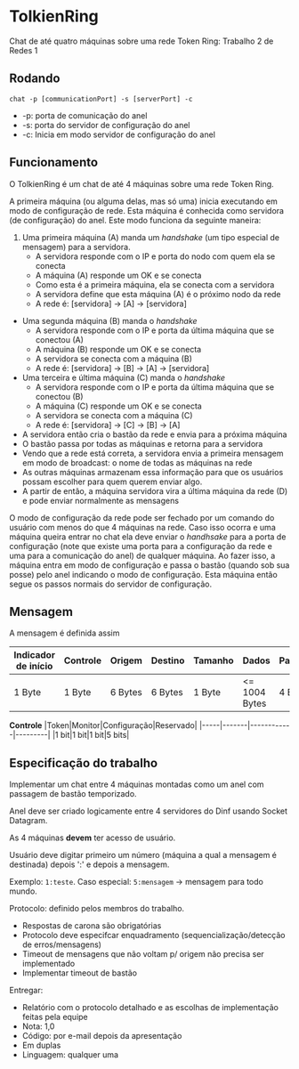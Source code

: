 # TolkienRing
Chat de até quatro máquinas sobre uma rede Token Ring: Trabalho 2 de Redes 1

## Rodando
`chat -p [communicationPort] -s [serverPort] -c`

* -p: porta de comunicação do anel
* -s: porta do servidor de configuração do anel
* -c: Inicia em modo servidor de configuração do anel

## Funcionamento
O TolkienRing é um chat de até 4 máquinas sobre uma rede Token Ring.

A primeira máquina (ou alguma delas, mas só uma) inicia executando em modo de
configuração de rede. Esta máquina é conhecida como servidora (de configuração) do anel. 
Este modo funciona da seguinte maneira:

1. Uma primeira máquina (A) manda um *handshake* (um tipo especial de mensagem) para
a servidora.
    * A servidora responde com o IP e porta do nodo com quem ela se conecta
    * A máquina (A) responde um OK e se conecta
    * Como esta é a primeira máquina, ela se conecta com a servidora
    * A servidora define que esta máquina (A) é o próximo nodo da rede
    * A rede é: [servidora] -> [A] -> [servidora]
* Uma segunda máquina (B) manda o *handshake*
    * A servidora responde com o IP e porta da última máquina que se conectou (A)
    * A máquina (B) responde um OK e se conecta
    * A servidora se conecta com a máquina (B)
    * A rede é: [servidora] -> [B] -> [A] -> [servidora]
* Uma terceira e última máquina (C) manda o *handshake*
    * A servidora responde com o IP e porta da última máquina que se conectou (B)
    * A máquina (C) responde um OK e se conecta
    * A servidora se conecta com a máquina (C)
    * A rede é: [servidora] -> [C] -> [B] -> [A]
* A servidora então cria o bastão da rede e envia para a próxima máquina
* O bastão passa por todas as máquinas e retorna para a servidora
* Vendo que a rede está correta, a servidora envia a primeira mensagem em modo de
broadcast: o nome de todas as máquinas na rede
* As outras máquinas armazenam essa informação para que os usuários possam escolher
para quem querem enviar algo.
* A partir de então, a máquina servidora vira a última máquina da rede (D) e pode
enviar normalmente as mensagens

O modo de configuração da rede pode ser fechado por um comando do usuário com
menos do que 4 máquinas na rede. Caso isso ocorra e uma máquina queira entrar no chat
ela deve enviar o *handhsake* para a porta de configuração (note que existe uma porta
para a configuração da rede e uma para a comunicação do anel) de qualquer máquina.
Ao fazer isso, a máquina entra em modo de configuração e passa o bastão (quando sob sua posse)
pelo anel indicando o modo de configuração. Esta máquina então segue os passos normais
do servidor de configuração.

## Mensagem
A mensagem é definida assim

|Indicador de início|Controle|Origem|Destino|Tamanho|Dados|Paridade|Resposta|
|-------------------|--------|------|-------|-------|-----|---|--------|
|1 Byte|1 Byte|6 Bytes|6 Bytes|1 Byte|<= 1004 Bytes|4 Bytes|1 Byte|

**Controle**
|Token|Monitor|Configuração|Reservado|
|-----|-------|------------|---------|
|1 bit|1 bit|1 bit|5 bits|

## Especificação do trabalho
Implementar um chat entre 4 máquinas montadas como um anel com passagem de bastão temporizado.

Anel deve ser criado logicamente entre 4 servidores do Dinf usando Socket Datagram.

As 4 máquinas **devem** ter acesso de usuário.

Usuário deve digitar primeiro um número (máquina a qual a mensagem é destinada) depois ':' e depois a mensagem.

Exemplo: `1:teste`. Caso especial: `5:mensagem` -> mensagem para todo mundo.

Protocolo: definido pelos membros do trabalho.
* Respostas de carona são obrigatórias
* Protocolo deve especifcar enquadramento (sequencialização/detecção de erros/mensagens)
* Timeout de mensagens que não voltam p/ origem não precisa ser implementado
* Implementar timeout de bastão

Entregar:
* Relatório com o protocolo detalhado e as escolhas de implementação feitas pela equipe
* Nota: 1,0
* Código: por e-mail depois da apresentação
* Em duplas
* Linguagem: qualquer uma
